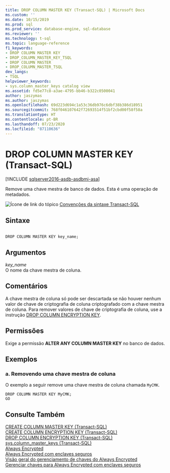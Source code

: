 ```yaml
---
title: DROP COLUMN MASTER KEY (Transact-SQL) | Microsoft Docs
ms.custom: ''
ms.date: 10/15/2019
ms.prod: sql
ms.prod_service: database-engine, sql-database
ms.reviewer: ''
ms.technology: t-sql
ms.topic: language-reference
f1_keywords:
- DROP COLUMN MASTER KEY
- DROP_COLUMN_MASTER_KEY_TSQL
- DROP COLUMN MASTER
- DROP_COLUMN_MASTER_TSQL
dev_langs:
- TSQL
helpviewer_keywords:
- sys.column_master_keys catalog view
ms.assetid: fd5e77c8-a3ae-4795-bb46-b322c0500041
author: jaszymas
ms.author: jaszymas
ms.openlocfilehash: 69d223d694c1a53c36db976c6dbf38b386d18951
ms.sourcegitcommit: 768f046107642f72693514f51bf2cbd00f58f58a
ms.translationtype: HT
ms.contentlocale: pt-BR
ms.lasthandoff: 07/23/2020
ms.locfileid: "87110636"
---
```

# <a name="drop-column-master-key-transact-sql"></a>DROP COLUMN MASTER KEY (Transact-SQL)
[!INCLUDE [sqlserver2016-asdb-asdbmi-asa](../../includes/applies-to-version/sqlserver2016-asdb-asdbmi-asa.md)]

  Remove uma chave mestra de banco de dados. Esta é uma operação de metadados.  
  
 ![Ícone de link do tópico](../../database-engine/configure-windows/media/topic-link.gif "Ícone de link do tópico") [Convenções da sintaxe Transact-SQL](../../t-sql/language-elements/transact-sql-syntax-conventions-transact-sql.md)  
  
## <a name="syntax"></a>Sintaxe  
  
```  
  
DROP COLUMN MASTER KEY key_name;  
```  

## <a name="arguments"></a>Argumentos
 *key_name*  
 O nome da chave mestra de coluna.  
  
## <a name="remarks"></a>Comentários  
 A chave mestra de coluna só pode ser descartada se não houver nenhum valor de chave de criptografia de coluna criptografado com a chave mestra de coluna. Para remover valores de chave de criptografia de coluna, use a instrução [DROP COLUMN ENCRYPTION KEY](../../t-sql/statements/drop-column-encryption-key-transact-sql.md).  
  
## <a name="permissions"></a>Permissões  
 Exige a permissão **ALTER ANY COLUMN MASTER KEY** no banco de dados.  
  
## <a name="examples"></a>Exemplos  
  
### <a name="a-dropping-a-column-master-key"></a>a. Removendo uma chave mestra de coluna  
 O exemplo a seguir remove uma chave mestra de coluna chamada `MyCMK`.  
  
```  
DROP COLUMN MASTER KEY MyCMK;  
GO  
```  
  
## <a name="see-also"></a>Consulte Também  
 [CREATE COLUMN MASTER KEY &#40;Transact-SQL&#41;](../../t-sql/statements/create-column-master-key-transact-sql.md)   
 [CREATE COLUMN ENCRYPTION KEY &#40;Transact-SQL&#41;](../../t-sql/statements/create-column-encryption-key-transact-sql.md)   
 [DROP COLUMN ENCRYPTION KEY &#40;Transact-SQL&#41;](../../t-sql/statements/drop-column-encryption-key-transact-sql.md)   
 [sys.column_master_keys &#40;Transact-SQL&#41;](../../relational-databases/system-catalog-views/sys-column-master-keys-transact-sql.md)  
 [Always Encrypted](../../relational-databases/security/encryption/always-encrypted-database-engine.md)   
 [Always Encrypted com enclaves seguros](../../relational-databases/security/encryption/always-encrypted-enclaves.md)   
 [Visão geral do gerenciamento de chaves do Always Encrypted](../../relational-databases/security/encryption/overview-of-key-management-for-always-encrypted.md)   
 [Gerenciar chaves para Always Encrypted com enclaves seguros](../../relational-databases/security/encryption/always-encrypted-enclaves-manage-keys.md)   
  
  
